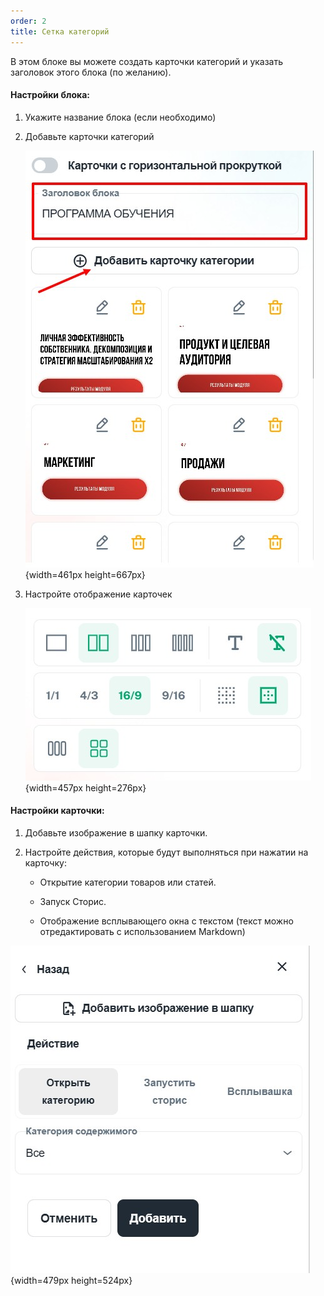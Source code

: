 ```yaml
---
order: 2
title: Сетка категорий
---
```




В этом блоке вы можете создать карточки категорий и указать заголовок этого блока (по желанию).

#### Настройки блока:

1. Укажите название блока (если необходимо)

2. Добавьте карточки категорий

   ![](./setka-kategoriy-2.jpeg){width=461px height=667px}

   

3. Настройте отображение карточек

   ![](./setka-kategoriy-3.jpeg){width=457px height=276px}

#### Настройки карточки:

1. Добавьте изображение в шапку карточки.

2. Настройте действия, которые будут выполняться при нажатии на карточку:

   -  Открытие категории товаров или статей.

   -  Запуск Сторис.

   -  Отображение всплывающего окна с текстом (текст можно отредактировать с использованием Markdown)

![](./setka-kategoriy.jpeg){width=479px height=524px}


